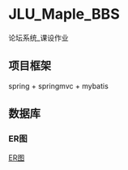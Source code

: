 # JLU_Maple_BBS
论坛系统_课设作业

## 项目框架
spring + springmvc + mybatis

## 数据库
 
### ER图
[ER图](https://github.com/jiangbianyiye/JLU_Maple_BBS/blob/dev/doc/databse/ER%E5%9B%BE.JPG)
